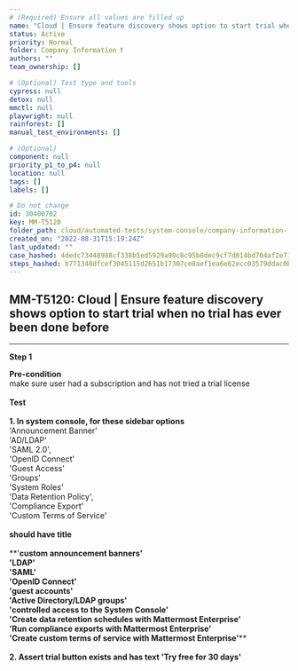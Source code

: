 ```yaml
---
# (Required) Ensure all values are filled up
name: "Cloud | Ensure feature discovery shows option to start trial when no trial has ever been done before"
status: Active
priority: Normal
folder: Company Information ❗
authors: ""
team_ownership: []

# (Optional) Test type and tools
cypress: null
detox: null
mmctl: null
playwright: null
rainforest: []
manual_test_environments: []

# (Optional)
component: null
priority_p1_to_p4: null
location: null
tags: []
labels: []

# Do not change
id: 30400702
key: MM-T5120
folder_path: cloud/automated-tests/system-console/company-information-
created_on: "2022-08-31T15:19:24Z"
last_updated: ""
case_hashed: 4dedc73448988cf338b5ed5929a90c8c95b8dec9cf7d014bd704af2e712e8fa6f08febd9924ddcbcd2796242d1cdbea1
steps_hashed: b771348dfcef3045115d2651b17307ce8aef1ea6e62ecc03579ddac0b907423534f3c58f9344ecd3a858d90f9c66677c
---
```


## MM-T5120: Cloud | Ensure feature discovery shows option to start trial when no trial has ever been done before

---

**Step 1**

**Pre-condition**\
make sure user had a subscription and has not tried a trial license\
\
**Test**\
\
**1. In system console, for these sidebar options**\
'Announcement Banner'\
'AD/LDAP'\
'SAML 2.0',\
'OpenID Connect'\
'Guest Access'\
'Groups'\
'System Roles'\
'Data Retention Policy',\
'Compliance Export'\
'Custom Terms of Service'\
\
**should have title**\
\
\*\*'**custom announcement banners'\
'LDAP'\
'SAML'\
'OpenID Connect'\
'guest accounts'\
'Active Directory/LDAP groups'\
'controlled access to the System Console'\
'Create data retention schedules with Mattermost Enterprise'\
'Run compliance exports with Mattermost Enterprise'\
'Create custom terms of service with Mattermost Enterprise'**\*\*\
\
**2. Assert trial button exists and has text 'Try free for 30 days'**
